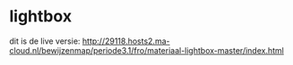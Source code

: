 # lightbox

dit is de live versie: http://29118.hosts2.ma-cloud.nl/bewijzenmap/periode3.1/fro/materiaal-lightbox-master/index.html
